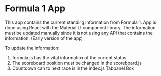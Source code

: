 # Formula 1 App

This app contains the current standing information from Formula 1. App is done using React with the Material UI component library.
The information must be updated manually since it is not using any API that contains the information.
(Early version of the app)

To update the information:
1. formula.js has the vital information of the current status
2. The scoreboard position must be changed in the scoreboard.js
3. Countdown can to next race is in the index.js Tabpanel Box